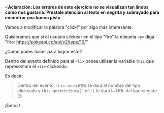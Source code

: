 <**Aclaración: Los errores de este ejercicio no se visualizan tan lindos como nos gustaría. Prestale atención al texto en negrita y subrayado para encontrar una buena pista**

Vamos a modificar la palabra "click!" por algo más interesante.

Quisieramos que si el usuario clickear en el tipo "fire" la etiqueta `<p>` diga "fire: https://pokeapi.co/api/v2/type/10/"

¿Cómo podes hacer para lograr esto?

Dentro del evento definido para el `<li>` podes utilizar la variable `this` que representará el `<li>` clickeado.

Es decir:

> Dentro del evento, `this.innerHTML` te dará el nombre del tipo clickeado y `this.getAttribute("url")` te dará la URL del tipo elegido :wink:

¡Éxitos!
